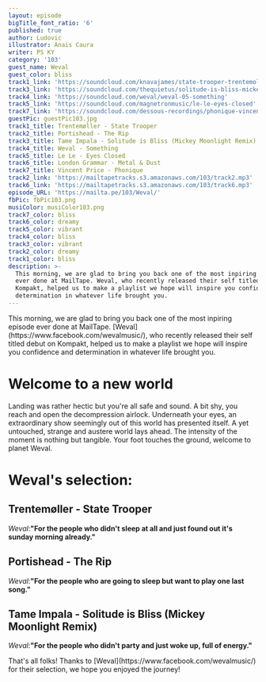 ```yaml
---
layout: episode
bigTitle_font_ratio: '6'
published: true
author: Ludovic
illustrator: Anais Caura
writer: PS KY
category: '103'
guest_name: Weval
guest_color: bliss
track1_link: 'https://soundcloud.com/knavajames/state-trooper-trentemoller-mix'
track3_link: 'https://soundcloud.com/thequietus/solitude-is-bliss-mickey-moonlight-remix'
track4_link: 'https://soundcloud.com/weval/weval-05-something'
track5_link: 'https://soundcloud.com/magnetronmusic/le-le-eyes-closed'
track7_link: 'https://soundcloud.com/dessous-recordings/phonique-vincent-price'
guestPic: guestPic103.jpg
track1_title: Trentemøller - State Trooper
track2_title: Portishead - The Rip
track3_title: Tame Impala - Solitude is Bliss (Mickey Moonlight Remix)
track4_title: Weval - Something
track5_title: Le Le - Eyes Closed
track6_title: London Grammar - Metal & Dust
track7_title: Vincent Price - Phonique
track2_link: 'https://mailtapetracks.s3.amazonaws.com/103/track2.mp3'
track6_link: 'https://mailtapetracks.s3.amazonaws.com/103/track6.mp3'
episode_URL: 'https://mailta.pe/103/Weval/'
fbPic: fbPic103.png
musiColor: musiColor103.png
track7_color: bliss
track6_color: dreamy
track5_color: vibrant
track4_color: bliss
track3_color: vibrant
track2_color: dreamy
track1_color: bliss
description: >-
  This morning, we are glad to bring you back one of the most inpiring episode
  ever done at MailTape. Weval, who recently released their self titled debut on
  Kompakt, helped us to make a playlist we hope will inspire you confidence and
  determination in whatever life brought you.
---
```

<p id="introduction">This morning, we are glad to bring you back one of the most inpiring episode ever done at MailTape. [Weval](https://www.facebook.com/wevalmusic/), who recently released their self titled debut on Kompakt, helped us to make a playlist we hope will inspire you confidence and determination in whatever life brought you.</p>


# Welcome to a new world

Landing was rather hectic but you're all safe and sound. A bit shy, you reach and open the decompression airlock. Underneath your eyes, an extraordinary show seemingly out of this world has presented itself. A yet untouched, strange and austere world lays ahead. The intensity of the moment is nothing but tangible. Your foot touches the ground, welcome to planet Weval.

# Weval's selection:

## Trentemøller - State Trooper
_Weval_:**"**For the people who didn't sleep at all and just found out it's sunday morning already.**"**

## Portishead - The Rip
_Weval_:**"**For the people who are going to sleep but want to play one last song.**"**

## Tame Impala - Solitude is Bliss (Mickey Moonlight Remix)
_Weval_:**"**For the people who didn't party and just woke up, full of energy.**"**

<p id="outroduction">That's all folks! Thanks to [Weval](https://www.facebook.com/wevalmusic/) for their selection, we hope you enjoyed the journey!</p>
